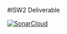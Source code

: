 #ISW2 Deliverable

[![SonarCloud](https://sonarcloud.io/images/project_badges/sonarcloud-orange.svg)](https://sonarcloud.io/summary/new_code?id=AndreaPepe_SyncopeDataMining)